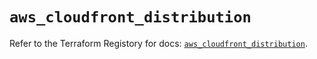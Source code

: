 # `aws_cloudfront_distribution`

Refer to the Terraform Registory for docs: [`aws_cloudfront_distribution`](https://registry.terraform.io/providers/hashicorp/aws/5.16.0/docs/resources/cloudfront_distribution).
